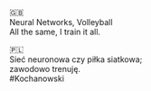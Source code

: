 <!-- ### Hi there 👋 -->

🇬🇧<br />
Neural Networks, Volleyball <br />
All the same, I train it all.


🇵🇱<br />
Sieć neuronowa czy piłka siatkowa;<br />
zawodowo trenuję.<br />
#Kochanowski

<!--
**mareksubocz/mareksubocz** is a ✨ _special_ ✨ repository because its `README.md` (this file) appears on your GitHub profile.

Here are some ideas to get you started:

- 🔭 I’m currently working on ...
- 🌱 I’m currently learning ...
- 👯 I’m looking to collaborate on ...
- 🤔 I’m looking for help with ...
- 💬 Ask me about ...
- 📫 How to reach me: ...
- 😄 Pronouns: ...
- ⚡ Fun fact: ...
-->
